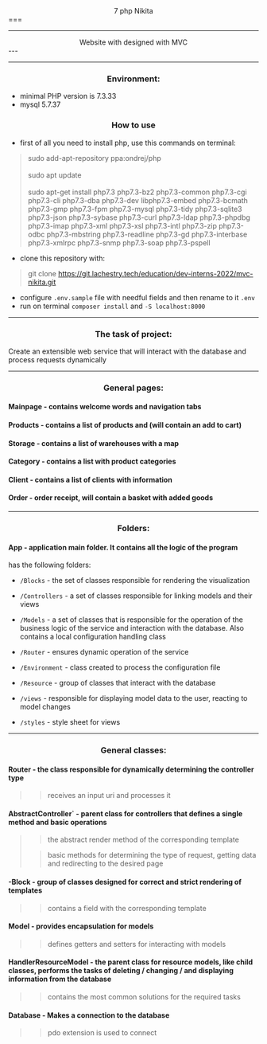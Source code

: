 <center> 7 php Nikita </center>
 ===

 -----

<center> Website with designed with MVC </center>
 ---

 -----

### <center> Environment: </center>
- minimal PHP version is 7.3.33
- mysql 5.7.37


### <center> How to use </center>
- first of all you need to install php, use this commands on terminal:


>sudo add-apt-repository ppa:ondrej/php <br> <br>
>sudo apt update <br> <br>
>sudo apt-get install php7.3 php7.3-bz2 php7.3-common php7.3-cgi php7.3-cli php7.3-dba php7.3-dev libphp7.3-embed php7.3-bcmath php7.3-gmp php7.3-fpm php7.3-mysql php7.3-tidy php7.3-sqlite3 php7.3-json php7.3-sybase php7.3-curl php7.3-ldap php7.3-phpdbg php7.3-imap php7.3-xml php7.3-xsl php7.3-intl php7.3-zip php7.3-odbc php7.3-mbstring php7.3-readline php7.3-gd php7.3-interbase php7.3-xmlrpc php7.3-snmp php7.3-soap php7.3-pspell


- clone this repository with:
>git clone https://git.lachestry.tech/education/dev-interns-2022/mvc-nikita.git
>
- configure `.env.sample` file with needful fields and then rename to it `.env`
- run on terminal `composer install` and `-S localhost:8000`


-----
### <center> The task of project:
Create an extensible web service that will interact with the database and process requests dynamically


---
### <center> General pages:
#### Mainpage - contains welcome words and navigation tabs

#### Products - contains a list of products and (will contain an add to cart)

#### Storage - contains a list of warehouses with a map

#### Category - contains a list with product categories

#### Client - contains a list of clients with information

#### Order - order receipt, will contain a basket with added goods

---

### <center>Folders:
#### App - application main folder. It contains all the logic of the program
has the following folders:

- `/Blocks` - the set of classes responsible for rendering the visualization


- `/Controllers` - a set of classes responsible for linking models and their views


- `/Models` - a set of classes that is responsible for the operation of the business logic of the service and interaction with the database. Also contains a local configuration handling class


- `/Router` - ensures dynamic operation of the service


- `/Environment` - class created to process the configuration file


- `/Resource` - group of classes that interact with the database


- `/views` - responsible for displaying model data to the user, reacting to model changes


- `/styles` - style sheet for views

---

### <center>General classes:
#### Router - the class responsible for dynamically determining the controller type

>>receives an input uri and processes it

#### AbstractController` - parent class for controllers that defines a single method and basic operations

>>the abstract render method of the corresponding template
> 
>> basic methods for determining the type of request, getting data and redirecting to the desired page

#### -Block - group of classes designed for correct and strict rendering of templates

>> contains a field with the corresponding template

#### Model - provides encapsulation for models

>> defines getters and setters for interacting with models


#### HandlerResourceModel - the parent class for resource models, like child classes, performs the tasks of deleting / changing / and displaying information from the database

>> contains the most common solutions for the required tasks


#### Database - Makes a connection to the database

>> pdo extension is used to connect
